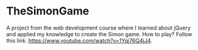 # TheSimonGame
A project from the web development course where I learned about jQuery and applied my knowledge to create the Simon game. How to play? Follow this link. https://www.youtube.com/watch?v=1Yqj76Q4jJ4. 
